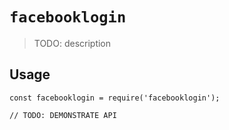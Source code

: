 # `facebooklogin`

> TODO: description

## Usage

```
const facebooklogin = require('facebooklogin');

// TODO: DEMONSTRATE API
```
